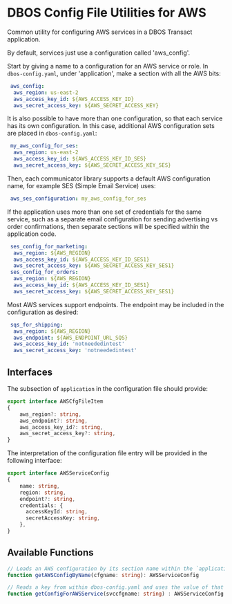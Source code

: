 # DBOS Config File Utilities for AWS

Common utility for configuring AWS services in a DBOS Transact application.
 
By default, services just use a configuration called 'aws_config'.

Start by giving a name to a configuration for an AWS service or role.
In `dbos-config.yaml`, under 'application', make a section with all the
AWS bits:
```yaml
 aws_config:
  aws_region: us-east-2
  aws_access_key_id: ${AWS_ACCESS_KEY_ID}
  aws_secret_access_key: ${AWS_SECRET_ACCESS_KEY}
```

It is also possible to have more than one configuration, so that each service
has its own configuration.  In this case, additional AWS configuration sets are
placed in `dbos-config.yaml`:

```yaml
 my_aws_config_for_ses:
  aws_region: us-east-2
  aws_access_key_id: ${AWS_ACCESS_KEY_ID_SES}
  aws_secret_access_key: ${AWS_SECRET_ACCESS_KEY_SES}
```

Then, each communicator library supports a default AWS configuration name, for
example SES (Simple Email Service) uses:
```yaml
 aws_ses_configuration: my_aws_config_for_ses
```

If the application uses more than one set of credentials for the same service,
such as a separate email configuration for sending advertising vs order confirmations,
then separate sections will be specified within the application code.
```yaml
 ses_config_for_marketing:
  aws_region: ${AWS_REGION}
  aws_access_key_id: ${AWS_ACCESS_KEY_ID_SES1}
  aws_secret_access_key: ${AWS_SECRET_ACCESS_KEY_SES1}
 ses_config_for_orders:
  aws_region: ${AWS_REGION}
  aws_access_key_id: ${AWS_ACCESS_KEY_ID_SES1}
  aws_secret_access_key: ${AWS_SECRET_ACCESS_KEY_SES1}
```

Most AWS services support endpoints.  The endpoint may be included in the configuration as desired:
```yaml
 sqs_for_shipping:
  aws_region: ${AWS_REGION}
  aws_endpoint: ${AWS_ENDPOINT_URL_SQS}
  aws_access_key_id: 'notneededintest'
  aws_secret_access_key: 'notneededintest'
```

## Interfaces

The subsection of `application` in the configuration file should provide:
```typescript
export interface AWSCfgFileItem
{
    aws_region?: string,
    aws_endpoint?: string,
    aws_access_key_id?: string,
    aws_secret_access_key?: string,
}
```

The interpretation of the configuration file entry will be provided in the following interface:
```typescript
export interface AWSServiceConfig
{
    name: string,
    region: string,
    endpoint?: string,
    credentials: {
      accessKeyId: string,
      secretAccessKey: string,
    },
}
```

## Available Functions
```typescript
// Loads an AWS configuration by its section name within the `application` part of dbos-config.yaml
function getAWSConfigByName(cfgname: string): AWSServiceConfig

// Reads a key from within dbos-config.yaml and uses the value of that key to load an AWS configuration section
function getConfigForAWSService(svccfgname: string) : AWSServiceConfig
```